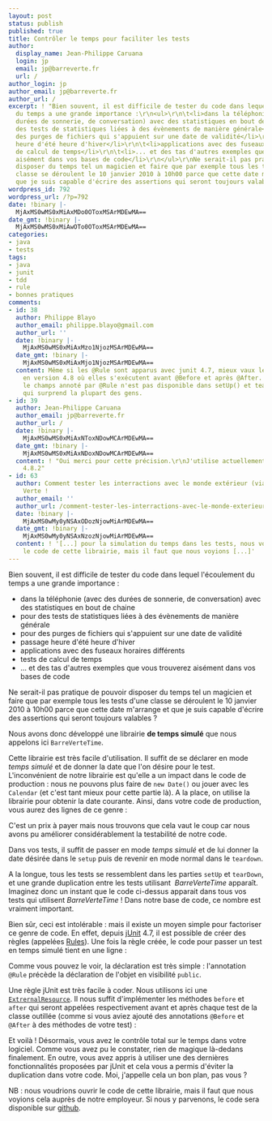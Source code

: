 ```yaml
---
layout: post
status: publish
published: true
title: Contrôler le temps pour faciliter les tests
author:
  display_name: Jean-Philippe Caruana
  login: jp
  email: jp@barreverte.fr
  url: /
author_login: jp
author_email: jp@barreverte.fr
author_url: /
excerpt: ! "Bien souvent, il est difficile de tester du code dans lequel l'écoulement
  du temps a une grande importance :\r\n<ul>\r\n\t<li>dans la téléphonie (avec des
  durées de sonnerie, de conversation) avec des statistiques en bout de chaine</li>\r\n\t<li>pour
  des tests de statistiques liées à des évènements de manière générale</li>\r\n\t<li>pour
  des purges de fichiers qui s'appuient sur une date de validité</li>\r\n\t<li>passage
  heure d'été heure d'hiver</li>\r\n\t<li>applications avec des fuseaux horaires différents</li>\r\n\t<li>tests
  de calcul de temps</li>\r\n\t<li>... et des tas d'autres exemples que vous trouverez
  aisément dans vos bases de code</li>\r\n</ul>\r\nNe serait-il pas pratique de pouvoir
  disposer du temps tel un magicien et faire que par exemple tous les tests d'une
  classe se déroulent le 10 janvier 2010 à 10h00 parce que cette date m'arrange et
  que je suis capable d'écrire des assertions qui seront toujours valables ?\r\n\r\n"
wordpress_id: 792
wordpress_url: /?p=792
date: !binary |-
  MjAxMS0wMS0xMiAxMDo0OToxMSArMDEwMA==
date_gmt: !binary |-
  MjAxMS0wMS0xMiAwOTo0OToxMSArMDEwMA==
categories:
- java
- tests
tags:
- java
- junit
- tdd
- rule
- bonnes pratiques
comments:
- id: 38
  author: Philippe Blayo
  author_email: philippe.blayo@gmail.com
  author_url: ''
  date: !binary |-
    MjAxMS0wMS0xMiAxMzo1NjozMSArMDEwMA==
  date_gmt: !binary |-
    MjAxMS0wMS0xMiAxMjo1NjozMSArMDEwMA==
  content: Même si les @Rule sont apparus avec junit 4.7, mieux vaux les utiliser
    en version 4.8 où elles s'exécutent avant @Before et après @After. En junit 4.7,
    le champs annoté par @Rule n'est pas disponible dans setUp() et tearDown() ce
    qui surprend la plupart des gens.
- id: 39
  author: Jean-Philippe Caruana
  author_email: jp@barreverte.fr
  author_url: /
  date: !binary |-
    MjAxMS0wMS0xMiAxNToxNDowMCArMDEwMA==
  date_gmt: !binary |-
    MjAxMS0wMS0xMiAxNDoxNDowMCArMDEwMA==
  content: ! "Oui merci pour cette précision.\r\nJ'utilise actuellement la version
    4.8.2"
- id: 63
  author: Comment tester les interractions avec le monde extérieur (via HTTP) | Barre
    Verte !
  author_email: ''
  author_url: /comment-tester-les-interractions-avec-le-monde-exterieur-via-http
  date: !binary |-
    MjAxMS0wMy0yNSAxODozNjowMiArMDEwMA==
  date_gmt: !binary |-
    MjAxMS0wMy0yNSAxNzozNjowMiArMDEwMA==
  content: ! '[...] pour la simulation du temps dans les tests, nous voudrions ouvrir
    le code de cette librairie, mais il faut que nous voyions [...]'
---
```

<p>Bien souvent, il est difficile de tester du code dans lequel l'écoulement du temps a une grande importance :</p>
<ul>
<li>dans la téléphonie (avec des durées de sonnerie, de conversation) avec des statistiques en bout de chaine</li>
<li>pour des tests de statistiques liées à des évènements de manière générale</li>
<li>pour des purges de fichiers qui s'appuient sur une date de validité</li>
<li>passage heure d'été heure d'hiver</li>
<li>applications avec des fuseaux horaires différents</li>
<li>tests de calcul de temps</li>
<li>... et des tas d'autres exemples que vous trouverez aisément dans vos bases de code</li>
</ul>
<p>Ne serait-il pas pratique de pouvoir disposer du temps tel un magicien et faire que par exemple tous les tests d'une classe se déroulent le 10 janvier 2010 à 10h00 parce que cette date m'arrange et que je suis capable d'écrire des assertions qui seront toujours valables ?</p>
<p><a id="more"></a><a id="more-792"></a></p>
<p>Nous avons donc développé une librairie <strong>de temps simulé</strong> que nous appelons ici <code>BarreVerteTime</code>.</p>
<p>Cette librairie est très facile d'utilisation. Il suffit de se déclarer en mode <em>temps simulé</em> et de donner la date que l'on désire pour le test. L'inconvénient de notre librairie est qu'elle a un impact dans le code de production : nous ne pouvons plus faire de <code>new Date()</code> ou jouer avec les <code>Calendar</code> (et c'est tant mieux pour cette partie là). A la place, on utilise la librairie pour obtenir la date courante. Ainsi, dans votre code de production, vous aurez des lignes de ce genre :</p>
<p><script src="https://gist.github.com/772990.js?file=appelBarreVerteTime.java"></script></p>
<p>C'est un prix à payer mais nous trouvons que cela vaut le coup car nous avons pu améliorer considérablement la testabilité de notre code.</p>
<p>Dans vos tests, il suffit de passer en mode <em>temps simulé</em> et de lui donner la date désirée dans le <code>setup</code> puis de revenir en mode normal dans le <code>teardown</code>.</p>
<p><script src="https://gist.github.com/772808.js?file=setUp_tearDown_BarreVerteTime.java"></script></p>
<p>A la longue, tous les tests se ressemblent dans les parties <code>setUp</code> et <code>tearDown</code>, et une grande duplication entre les tests utilisant  <em>BarreVerteTime</em> apparaît. Imaginez donc un instant que le code ci-dessus apparait dans tous vos tests qui utilisent <em>BarreVerteTime</em> ! Dans notre base de code, ce nombre est vraiment important.</p>
<p>Bien sûr, ceci est intolérable : mais il existe un moyen simple pour factoriser ce genre de code. En effet, depuis <a href="http://www.junit.org/">jUnit</a> 4.7, il est possible de créer des règles (appelées <a href="http://kentbeck.github.com/junit/javadoc/latest/org/junit/rules/MethodRule.html">Rules</a>). Une fois la règle créée, le code pour passer un test en temps simulé tient en une ligne :</p>
<p><script src="https://gist.github.com/772986.js?file=testAvecTimeRule.java"></script></p>
<p>Comme vous pouvez le voir, la déclaration est très simple : l'annotation <code>@Rule</code> précède la déclaration de l'objet en visibilité <code>public</code>.</p>
<p>Une règle jUnit est très facile à coder. Nous utilisons ici une <code><a href="http://kentbeck.github.com/junit/javadoc/latest/org/junit/rules/ExternalResource.html">ExtrernalResource</a></code>. Il nous suffit d'implémenter les méthodes <code>before</code> et <code>after</code> qui seront appelées respectivement avant et après chaque test de la classe outillée (comme si vous aviez ajouté des annotations <code>@Before</code> et <code>@After</code> à des méthodes de votre test) :  <script src="https://gist.github.com/772971.js?file=BarreVerteTimeRule.java"></script></p>
<p>Et voilà ! Désormais, vous avez le contrôle total sur le temps dans votre logiciel. Comme vous avez pu le constater, rien de magique là-dedans finalement. En outre, vous avez appris à utiliser une des dernières fonctionnalités proposées par jUnit et cela vous a permis d'éviter la duplication dans votre code. Moi, j'appelle cela un bon plan, pas vous ?</p>
<p>NB : nous voudrions ouvrir le code de cette librairie, mais il faut que nous voyions cela auprès de notre employeur. Si nous y parvenons, le code sera disponible sur <a href="https://github.com/organizations/barreverte">github</a>.</p>
